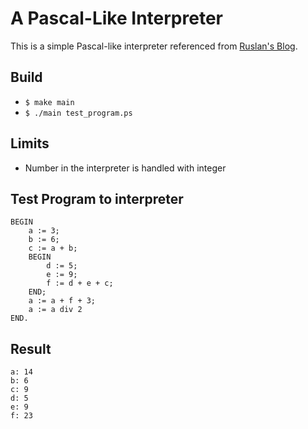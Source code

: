 # A Pascal-Like Interpreter
This is a simple Pascal-like interpreter referenced from [Ruslan's Blog](https://ruslanspivak.com).

## Build
* ```$ make main```
* ```$ ./main test_program.ps```

## Limits
* Number in the interpreter is handled with integer

## Test Program to interpreter
```
BEGIN
    a := 3;
    b := 6;
    c := a + b;
    BEGIN
        d := 5;
        e := 9;
        f := d + e + c;
    END;
    a := a + f + 3;
    a := a div 2
END.
```

## Result
```
a: 14
b: 6
c: 9
d: 5
e: 9
f: 23
```
